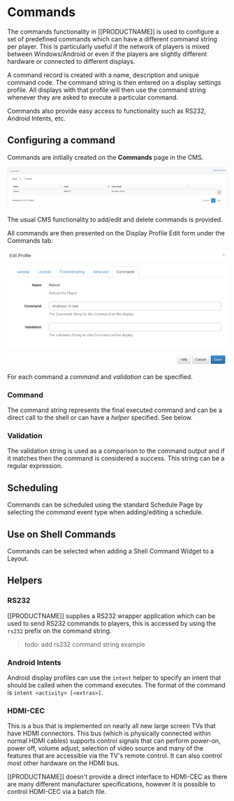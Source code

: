 <!--toc=displays-->
# Commands
The commands functionality in [[PRODUCTNAME]] is used to configure a set of predefined commands which can have a different
 command string per player. This is particularly useful if the network of players is mixed between Windows/Android or even
 if the players are slightly different hardware or connected to different displays.
 
A command record is created with a name, description and unique command code. The command string is then entered on a
 display settings profile. All displays with that profile will then use the command string whenever they are asked to 
 execute a particular command.
 
Commands also provide easy access to functionality such as RS232, Android Intents, etc.

## Configuring a command
Commands are initially created on the **Commands** page in the CMS.

![Commands](img/displays_commands_page.png)

The usual CMS functionality to add/edit and delete commands is provided.

All commands are then presented on the Display Profile Edit form under the Commands tab:

![Display Profile Edit Commands Tab](img/displayprofile_commands_tab.png)

For each command a *command* and *validation* can be specified.

### Command
The command string represents the final executed command and can be a direct call to the shell or can have a *helper*
 specified. See below.

### Validation
The validation string is used as a comparison to the command output and if it matches then the command is considered a
 success. This string can be a regular expression.

## Scheduling
Commands can be scheduled using the standard Schedule Page by selecting the *command* event type when adding/editing a
 schedule.

## Use on Shell Commands
Commands can be selected when adding a Shell Command Widget to a Layout.

<a id="helpers"></a>
## Helpers

### RS232
[[PRODUCTNAME]] supplies a RS232 wrapper application which can be used to send RS232 commands to players, this is accessed
 by using the `rs232` prefix on the command string.

 > todo: add rs232 command string example

### Android Intents
Android display profiles can use the `intent` helper to specify an intent that should be called when the command executes.
 The format of the command is `intent <activity> [<extras>]`.

### HDMI-CEC
This is a bus that is implemented on nearly all new large screen TVs that have HDMI connectors. This bus (which 
 is physically connected within normal HDMI cables) supports control signals that can perform power-on, power off, 
 volume adjust, selection of video source and many of the features that are accessible via the TV's remote control. It can 
 also control most other hardware on the HDMI bus.

[[PRODUCTNAME]] doesn't provide a direct interface to HDMI-CEC as there are many different manufacturer specifications, however
 it is possible to control HDMI-CEC via a batch file.